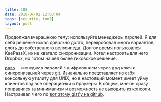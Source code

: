 ```yaml
---
title: 188
date: 2018-07-02 12:00:04
tags: [security, tool]
layout: post
---
```


Продолжая вчерашнюю тему: используйте менеджеры паролей. Я для себя решение искал довольно долго, перепробовал много вариантов, влоть до собственного велосипеда. Долгое время пользовался KeePassX, но не хватало синхронизации. Хотел настроить для него Dropbox, но потом нашёл более гиковское решение.

[pass](https://www.passwordstore.org/) -- менеджер паролей с шифрованием через gpg ключ и синхронизацией через git. Изначально представляет из себя консольную утилиту для UNIX, но в настоящий момент имеет уйму клиентов под все операционки и браузеры. В общем, мне он сразу понравился за минимализм и возможность не выходить из консоли. Настраивал я его по [вот этому gist'у на github](https://gist.github.com/flbuddymooreiv/a4f24da7e0c3552942ff).
